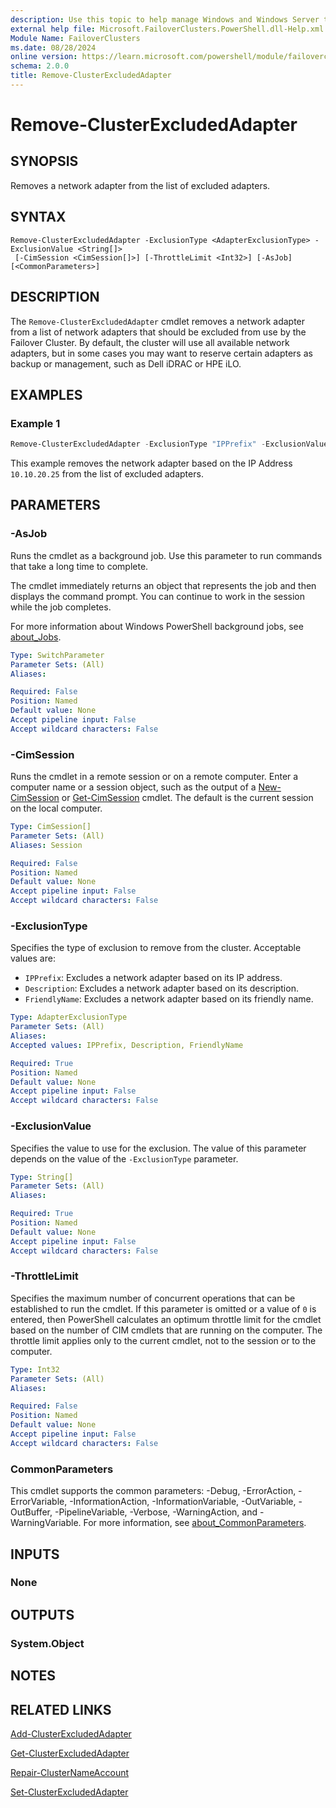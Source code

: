 ```yaml
---
description: Use this topic to help manage Windows and Windows Server technologies with Windows PowerShell.
external help file: Microsoft.FailoverClusters.PowerShell.dll-Help.xml
Module Name: FailoverClusters
ms.date: 08/28/2024
online version: https://learn.microsoft.com/powershell/module/failoverclusters/remove-clusterexcludedadapter?view=windowsserver2025-ps&wt.mc_id=ps-gethelp
schema: 2.0.0
title: Remove-ClusterExcludedAdapter
---
```


# Remove-ClusterExcludedAdapter

## SYNOPSIS
Removes a network adapter from the list of excluded adapters.

## SYNTAX

```
Remove-ClusterExcludedAdapter -ExclusionType <AdapterExclusionType> -ExclusionValue <String[]>
 [-CimSession <CimSession[]>] [-ThrottleLimit <Int32>] [-AsJob] [<CommonParameters>]
```

## DESCRIPTION

The `Remove-ClusterExcludedAdapter` cmdlet removes a network adapter from a list of network
adapters that should be excluded from use by the Failover Cluster. By default, the cluster will use
all available network adapters, but in some cases you may want to reserve certain adapters as
backup or management, such as Dell iDRAC or HPE iLO.

## EXAMPLES

### Example 1

```powershell
Remove-ClusterExcludedAdapter -ExclusionType "IPPrefix" -ExclusionValue "10.10.20.25"
```

This example removes the network adapter based on the IP Address `10.10.20.25` from the list of
excluded adapters.

## PARAMETERS

### -AsJob

Runs the cmdlet as a background job. Use this parameter to run commands that take a long time to
complete.

The cmdlet immediately returns an object that represents the job and then displays the command
prompt. You can continue to work in the session while the job completes.

For more information about Windows PowerShell background jobs, see
[about_Jobs](/powershell/module/microsoft.powershell.core/about/about_jobs).

```yaml
Type: SwitchParameter
Parameter Sets: (All)
Aliases:

Required: False
Position: Named
Default value: None
Accept pipeline input: False
Accept wildcard characters: False
```

### -CimSession

Runs the cmdlet in a remote session or on a remote computer. Enter a computer name or a session
object, such as the output of a [New-CimSession](/powershell/module/cimcmdlets/new-cimsession)
or [Get-CimSession](/powershell/module/cimcmdlets/get-cimsession) cmdlet. The default is the
current session on the local computer.

```yaml
Type: CimSession[]
Parameter Sets: (All)
Aliases: Session

Required: False
Position: Named
Default value: None
Accept pipeline input: False
Accept wildcard characters: False
```

### -ExclusionType

Specifies the type of exclusion to remove from the cluster. Acceptable values are:

- `IPPrefix`: Excludes a network adapter based on its IP address.
- `Description`: Excludes a network adapter based on its description.
- `FriendlyName`: Excludes a network adapter based on its friendly name.

```yaml
Type: AdapterExclusionType
Parameter Sets: (All)
Aliases:
Accepted values: IPPrefix, Description, FriendlyName

Required: True
Position: Named
Default value: None
Accept pipeline input: False
Accept wildcard characters: False
```

### -ExclusionValue

Specifies the value to use for the exclusion. The value of this parameter depends on the value of
the `-ExclusionType` parameter.

```yaml
Type: String[]
Parameter Sets: (All)
Aliases:

Required: True
Position: Named
Default value: None
Accept pipeline input: False
Accept wildcard characters: False
```

### -ThrottleLimit

Specifies the maximum number of concurrent operations that can be established to run the cmdlet. If
this parameter is omitted or a value of `0` is entered, then PowerShell calculates an optimum
throttle limit for the cmdlet based on the number of CIM cmdlets that are running on the computer.
The throttle limit applies only to the current cmdlet, not to the session or to the computer.

```yaml
Type: Int32
Parameter Sets: (All)
Aliases:

Required: False
Position: Named
Default value: None
Accept pipeline input: False
Accept wildcard characters: False
```

### CommonParameters

This cmdlet supports the common parameters: -Debug, -ErrorAction, -ErrorVariable,
-InformationAction, -InformationVariable, -OutVariable, -OutBuffer, -PipelineVariable, -Verbose,
-WarningAction, and -WarningVariable. For more information, see
[about_CommonParameters](/powershell/module/microsoft.powershell.core/about/about_commonparameters).

## INPUTS

### None

## OUTPUTS

### System.Object

## NOTES

## RELATED LINKS

[Add-ClusterExcludedAdapter](add-clusterexcludedadapter.md)

[Get-ClusterExcludedAdapter](get-clusterexcludedadapter.md)

[Repair-ClusterNameAccount](repair-clusternameaccount.md)

[Set-ClusterExcludedAdapter](set-clusterexcludedadapter.md)
